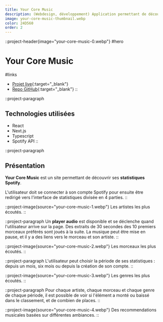 ```yaml
---
title: Your Core Music
description: (Webdesign, développement) Application permettant de découvrir ses statistiques Spotify.
image: your-core-music-thumbnail.webp
color: 24D560
order: 2
---
```


::project-header{image="your-core-music-0.webp"}
#hero
# Your Core Music

#links
- [Projet live](https://your-core-music.vercel.app){:target="_blank"}
- [Repo GitHub](https://github.com/ColinLienard/your-core-music){:target="_blank"}
::

::project-paragraph
## Technologies utilisées

- React
- Next.js
- Typescript
- Spotify API
::

::project-paragraph
## Présentation

**Your Core Music** est un site permettant de découvrir ses **statistiques Spotify**.

L'utilisateur doit se connecter à son compte Spotify pour ensuite être redirigé vers l'interface de statistiques divisée en 4 parties.
::

::project-image{source="your-core-music-1.webp"}
Les artistes les plus écoutés.
::

::project-paragraph
Un **player audio** est disponible et se déclenche quand l'utilisateur arrive sur la page. Des extraits de 30 secondes des 10 premiers morceaux préférés sont joués à la suite. La musique peut être mise en pause, et il y a des liens vers le morceau et son artiste.
::

::project-image{source="your-core-music-2.webp"}
Les morceaux les plus écoutés.
::

::project-paragraph
L'utilisateur peut choisir la période de ses statistiques : depuis un mois, six mois ou depuis la création de son compte.
::

::project-image{source="your-core-music-3.webp"}
Les genres les plus écoutés.
::

::project-paragraph
Pour chaque artiste, chaque morceau et chaque genre de chaque période, il est possible de voir si l'élément a monté ou baissé dans le classement, et de combien de places.
::

::project-image{source="your-core-music-4.webp"}
Des recommendations musicales basées sur différentes ambiances.
::